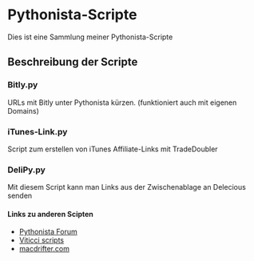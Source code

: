 Pythonista-Scripte
==================

Dies ist eine Sammlung meiner Pythonista-Scripte


## Beschreibung der Scripte

### Bitly.py
URLs mit Bitly unter Pythonista kürzen. (funktioniert auch mit eigenen Domains)

### iTunes-Link.py
Script zum erstellen von iTunes Affiliate-Links mit TradeDoubler

### DeliPy.py
Mit diesem Script kann man Links aus der Zwischenablage an Delecious senden

#### Links zu anderen Scipten
- [Pythonista Forum](http://omz-software.com/pythonista/forums/)
- [Viticci scripts](https://github.com/viticci/pythonista-scripts)
- [macdrifter.com](http://www.macdrifter.com/2012/11/the-power-of-pythonista-12.html)

